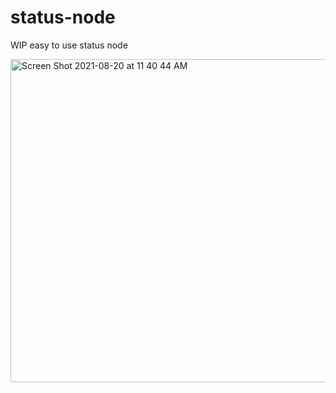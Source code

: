 # status-node
WIP easy to use status node

<img width="517" alt="Screen Shot 2021-08-20 at 11 40 44 AM" src="https://user-images.githubusercontent.com/176720/130258623-361a0b20-4f5d-41de-9107-1fd3f8492e76.png">

